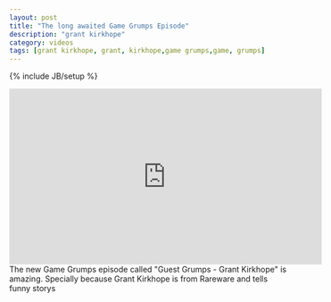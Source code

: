```yaml
---
layout: post
title: "The long awaited Game Grumps Episode"
description: "grant kirkhope"
category: videos
tags: [grant kirkhope, grant, kirkhope,game grumps,game, grumps]
---
```

{% include JB/setup %}
<iframe width="560" height="315" src="http://www.youtube.com/embed/t70l-9n1rCQ" frameborder="0"></iframe>
The new Game Grumps episode called "Guest Grumps - Grant Kirkhope" is amazing. Specially because Grant Kirkhope is from
Rareware and tells funny storys